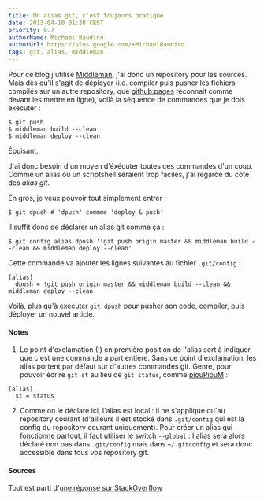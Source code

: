 ```yaml
---
title: Un alias git, c'est toujours pratique
date: 2013-04-10 01:38 CEST
priority: 0.7
authorName: Michael Baudino
authorUrl: https://plus.google.com/+MichaelBaudino
tags: git, alias, middleman
---
```


Pour ce blog j'utilise [Middleman](http://middlemanapp.com), j'ai donc un repository pour les sources. Mais dès qu'il s'agit de déployer (i.e. compiler puis pusher les fichiers compilés sur un autre repository, que [github:pages](http://pages.github.com) reconnait comme devant les mettre en ligne), voilà la séquence de commandes que je dois executer :
```shell
$ git push
$ middleman build --clean
$ middleman deploy --clean
```

Épuisant.

J'ai donc besoin d'un moyen d'éxécuter toutes ces commandes d'un coup. Comme un alias ou un scriptshell seraient trop faciles, j'ai regardé du côté des _alias git_.

En gros, je veux pouvoir tout simplement entrer :
```shell
$ git dpush # 'dpush' commme 'deploy & push'
```

Il suffit donc de déclarer un alias git comme ça :
```shell
$ git config alias.dpush '!git push origin master && middleman build --clean && middleman deploy --clean'
```

Cette commande va ajouter les lignes suivantes au fichier `.git/config` :
```
[alias]
  dpush = !git push origin master && middleman build --clean && middleman deploy --clean
```

Voilà, plus qu'à executer `git dpush` pour pusher son code, compiler, puis déployer un nouvel article.

#### Notes
1. Le point d'exclamation (!) en première position de l'alias sert à indiquer que c'est une commande à part entière. Sans ce point d'exclamation, les alias portent par défaut sur d'autres commandes git. Genre, pour pouvoir écrire `git st` au lieu de `git status`, comme [piouPiouM](http://pioupioum.fr/developpement/git-alias-productivite.html) :
```
[alias]
  st = status
```
2. Comme on le déclare ici, l'alias est local : il ne s'applique qu'au repository courant (d'ailleurs il est stocké dans `.git/config` qui est la config du repository courant uniquement). Pour créer un alias qui fonctionne partout, il faut utiliser le switch `--global` : l'alias sera alors déclaré non pas dans `.git/config` mais dans `~/.gitconfig` et sera donc accessible dans tous vos repository git.

#### Sources

Tout est parti d'[une réponse sur StackOverflow](http://stackoverflow.com/a/3466589)
